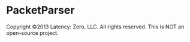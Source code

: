 # PacketParser

Copyright ©2013 Latency: Zero, LLC. All rights reserved. This is NOT an open-source project.
